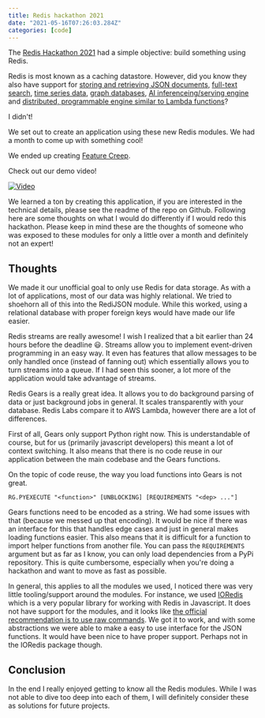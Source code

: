 ```yaml
---
title: Redis hackathon 2021
date: "2021-05-16T07:26:03.284Z"
categories: [code]
---
```


The [Redis Hackathon 2021](https://redislabs.com/hackathon-2021/) had a simple objective: build something using Redis.

Redis is most known as a caching datastore. However, did you know they also have support for [storing and retrieving JSON documents](https://redislabs.com/modules/redisjson-quick-start/), [full-text search](https://redislabs.com/modules/redisearch-quick-start/), [time series data](https://redislabs.com/modules/redistimeseries-quick-start/), [graph databases](https://redislabs.com/modules/redisgraph-quick-start/), [AI inferenceing/serving engine](https://oss.redislabs.com/redisai/quickstart/) and [distributed, programmable engine similar to Lambda functions](https://oss.redislabs.com/redisgears/)?

I didn't!

We set out to create an application using these new Redis modules. We had a month to come up with something cool!

We ended up creating [Feature Creep](https://github.com/niekcandaele/feature-creep).

Check out our demo video!

[![Video](https://img.youtube.com/vi/Kmqr_M1B9R4/0.jpg)](https://www.youtube.com/watch?v=Kmqr_M1B9R4 "Video Title")

We learned a ton by creating this application, if you are interested in the technical details, please see the readme of the repo on Github. Following here are some thoughts on what I would do differently if I would redo this hackathon. Please keep in mind these are the thoughts of someone who was exposed to these modules for only a little over a month and definitely not an expert!

## Thoughts

We made it our unofficial goal to only use Redis for data storage. As with a lot of applications, most of our data was highly relational. We tried to shoehorn all of this into the RediJSON module. While this worked, using a relational database with proper foreign keys would have made our life easier.

Redis streams are really awesome! I wish I realized that a bit earlier than 24 hours before the deadline 😃. Streams allow you to implement event-driven programming in an easy way. It even has features that allow messages to be only handled once (instead of fanning out) which essentially allows you to turn streams into a queue. If I had seen this sooner, a lot more of the application would take advantage of streams.

Redis Gears is a really great idea. It allows you to do background parsing of data or just background jobs in general. It scales transparently with your database. Redis Labs compare it to AWS Lambda, however there are a lot of differences.

First of all, Gears only support Python right now. This is understandable of course, but for us (primarily javascript developers) this meant a lot of context switching. It also means that there is no code reuse in our application between the main codebase and the Gears functions.

On the topic of code reuse, the way you load functions into Gears is not great.

`RG.PYEXECUTE "<function>" [UNBLOCKING] [REQUIREMENTS "<dep> ..."]`

Gears functions need to be encoded as a string. We had some issues with that (because we messed up that encoding). It would be nice if there was an interface for this that handles edge cases and just in general makes loading functions easier. This also means that it is difficult for a function to import helper functions from another file. You can pass the `REQUIREMENTS` argument but as far as I know, you can only load dependencies from a PyPi repository. This is quite cumbersome, especially when you're doing a hackathon and want to move as fast as possible.

In general, this applies to all the modules we used, I noticed there was very little tooling/support around the modules. For instance, we used [IORedis](https://github.com/luin/ioredis) which is a very popular library for working with Redis in Javascript. It does not have support for the modules, and it looks like [the official recommendation is to use raw commands](https://github.com/luin/ioredis/issues/525). We got it to work, and with some abstractions we were able to make a easy to use interface for the JSON functions. It would have been nice to have proper support. Perhaps not in the IORedis package though.

## Conclusion

In the end I really enjoyed getting to know all the Redis modules. While I was not able to dive too deep into each of them, I will definitely consider these as solutions for future projects.
